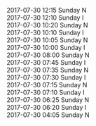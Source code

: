 2017-07-30 12:15 Sunday  N  
2017-07-30 12:10 Sunday  I  
2017-07-30 10:20 Sunday  N  
2017-07-30 10:10 Sunday  I  
2017-07-30 10:05 Sunday  N  
2017-07-30 10:00 Sunday  I  
2017-07-30 08:00 Sunday  N  
2017-07-30 07:45 Sunday  I  
2017-07-30 07:35 Sunday  N  
2017-07-30 07:30 Sunday  I  
2017-07-30 07:15 Sunday  N  
2017-07-30 07:10 Sunday  I  
2017-07-30 06:25 Sunday  N  
2017-07-30 06:20 Sunday  I  
2017-07-30 04:05 Sunday  N  
